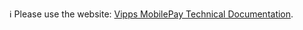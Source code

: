 ℹ️ Please use the website:
[Vipps MobilePay Technical Documentation](https://developer.vippsmobilepay.com/docs/APIs/access-token-api/).


<!-- This content has moved to https://github.com/vippsas/vipps-developer-docs/tree/main/docs/APIs/access-token-api -->